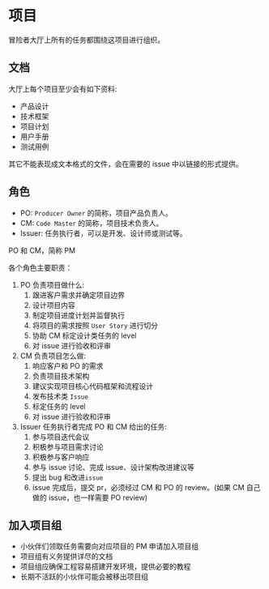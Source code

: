 # 项目

冒险者大厅上所有的任务都围绕这项目进行组织。

## 文档

大厅上每个项目至少会有如下资料:

- 产品设计
- 技术框架
- 项目计划
- 用户手册
- 测试用例

其它不能表现成文本格式的文件，会在需要的 issue 中以链接的形式提供。

## 角色

- PO: `Producer Owner` 的简称，项目产品负责人。
- CM: `Code Master` 的简称，项目技术负责人。
- Issuer: 任务执行者，可以是开发、设计师或测试等。

PO 和 CM，简称 PM

各个角色主要职责：

1. PO 负责项目做什么:
   1. 跟进客户需求并确定项目边界
   2. 设计项目内容
   3. 制定项目进度计划并监督执行
   4. 将项目的需求按照 `User Story` 进行切分
   5. 协助 CM 标定设计类任务的 level
   6. 对 issue 进行验收和评审
2. CM 负责项目怎么做:
   1. 响应客户和 PO 的需求
   2. 负责项目技术架构
   3. 建议实现项目核心代码框架和流程设计
   4. 发布技术类 `Issue`
   5. 标定任务的 level
   6. 对 issue 进行验收和评审
3. Issuer 任务执行者完成 PO 和 CM 给出的任务:
   1. 参与项目迭代会议
   2. 积极参与项目需求讨论
   3. 积极参与客户响应
   4. 参与 issue 讨论、完成 issue、设计架构改进建议等
   5. 提出 bug 和改进`issue`
   6. issue 完成后，提交 pr，必须经过 CM 和 PO 的 review。(如果 CM 自己做的 issue，也一样需要 PO review)

## 加入项目组

- 小伙伴们领取任务需要向对应项目的 PM 申请加入项目组
- 项目组有义务提供详尽的文档
- 项目组应确保工程容易搭建开发环境，提供必要的教程
- 长期不活跃的小伙伴可能会被移出项目组
